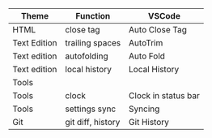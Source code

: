 Theme | Function | VSCode
----- | -------- | -------
HTML | close tag | Auto Close Tag
Text Edition | trailing spaces | AutoTrim
Text edition | autofolding | Auto Fold
Text edition | local history | Local History
Tools | 
Tools | clock | Clock in status bar
Tools | settings sync | Syncing
Git | git diff, history | Git History